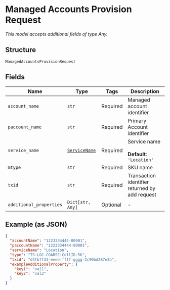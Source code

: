 
# Managed Accounts Provision Request

*This model accepts additional fields of type Any.*

## Structure

`ManagedAccountsProvisionRequest`

## Fields

| Name | Type | Tags | Description |
|  --- | --- | --- | --- |
| `account_name` | `str` | Required | Managed account identifier |
| `paccount_name` | `str` | Required | Primary Account identifier |
| `service_name` | [`ServiceName`](../../doc/models/service-name.md) | Required | Service name<br><br>**Default**: `'Location'` |
| `mtype` | `str` | Required | SKU name |
| `txid` | `str` | Required | Transaction identifier returned by add request |
| `additional_properties` | `Dict[str, Any]` | Optional | - |

## Example (as JSON)

```json
{
  "accountName": "1223334444-00001",
  "paccountName": "1223334444-00001",
  "serviceName": "Location",
  "type": "TS-LOC-COARSE-CellID-5K",
  "txid": "d4fbff33-eeee-ffff-gggg-2c90bd287e3b",
  "exampleAdditionalProperty": {
    "key1": "val1",
    "key2": "val2"
  }
}
```

